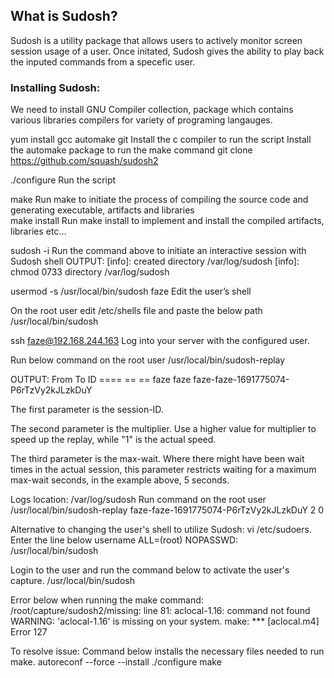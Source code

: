 
<h2> What is Sudosh? </h2>

<p> Sudosh is a utility package that allows users to actively monitor screen session usage of a user.
Once initated, Sudosh gives the ability to play back the inputed commands from a specefic user.


<h3> Installing Sudosh: </h3>
<p> We need to install GNU Compiler collection, package which contains various libraries compilers for variety of programing langauges.

yum install gcc automake git
Install the c compiler to run the script
Install the automake package to run the make command
git clone https://github.com/squash/sudosh2

./configure
Run the script

make
Run make to initiate the process of compiling the source code and generating executable, artifacts and libraries  
make install
Run make install to implement and install the compiled artifacts, libraries etc…

sudosh -i
Run the command above to initiate an interactive session with Sudosh shell
OUTPUT:
[info]: created directory /var/log/sudosh
[info]: chmod 0733 directory /var/log/sudosh

usermod -s /usr/local/bin/sudosh faze
Edit the user’s shell 

On the root user edit  /etc/shells file and paste the below path
/usr/local/bin/sudosh

ssh faze@192.168.244.163
Log into your server with the configured user.

Run below command on the root user
/usr/local/bin/sudosh-replay







OUTPUT:
From         To           ID
 ====         ==           ==
faze         faze        faze-faze-1691775074-P6rTzVy2kJLzkDuY

The first parameter is the session-ID.

The second parameter is the multiplier. Use a higher value for multiplier to speed up the replay, while "1" is the actual speed.

The third parameter is the max-wait. Where there might have been wait times in the actual session, this parameter restricts waiting for a maximum max-wait seconds, in the example above, 5 seconds.

Logs location: /var/log/sudosh 
Run command on the root user
/usr/local/bin/sudosh-replay faze-faze-1691775074-P6rTzVy2kJLzkDuY 2 0



Alternative to changing the user's shell to utilize Sudosh:
vi /etc/sudoers. Enter the line below
username ALL=(root) NOPASSWD: /usr/local/bin/sudosh

Login to the user and run the command below to activate the user's capture.
/usr/local/bin/sudosh

Error below when running the make command:
/root/capture/sudosh2/missing: line 81: aclocal-1.16: command not found
WARNING: 'aclocal-1.16' is missing on your system.
make: *** [aclocal.m4] Error 127

To resolve issue: Command below installs the necessary files needed to run make.
autoreconf --force --install 
./configure
make
